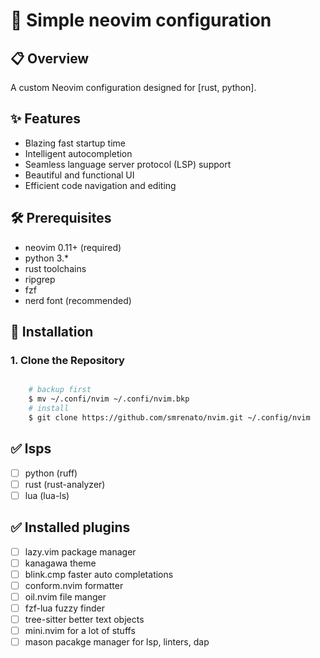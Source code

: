 # 🚀 Simple neovim configuration

## 📋 Overview
A custom Neovim configuration designed for [rust, python].

## ✨ Features
- Blazing fast startup time
- Intelligent autocompletion
- Seamless language server protocol (LSP) support
- Beautiful and functional UI
- Efficient code navigation and editing

## 🛠 Prerequisites
- neovim 0.11+ (required)
- python 3.*
- rust toolchains
- ripgrep
- fzf
- nerd font (recommended)

## 🔧 Installation

### 1. Clone the Repository
```bash

    # backup first
    $ mv ~/.confi/nvim ~/.confi/nvim.bkp
    # install 
    $ git clone https://github.com/smrenato/nvim.git ~/.config/nvim

```
## ✅ lsps
- [ ] python (ruff)
- [ ] rust (rust-analyzer) 
- [ ] lua (lua-ls)

## ✅ Installed plugins

- [ ] lazy.vim package manager
- [ ] kanagawa theme
- [ ] blink.cmp faster auto completations
- [ ] conform.nvim formatter
- [ ] oil.nvim file manger
- [ ] fzf-lua fuzzy finder
- [ ] tree-sitter better text objects
- [ ] mini.nvim for a lot of stuffs
- [ ] mason pacakge manager for lsp, linters, dap
